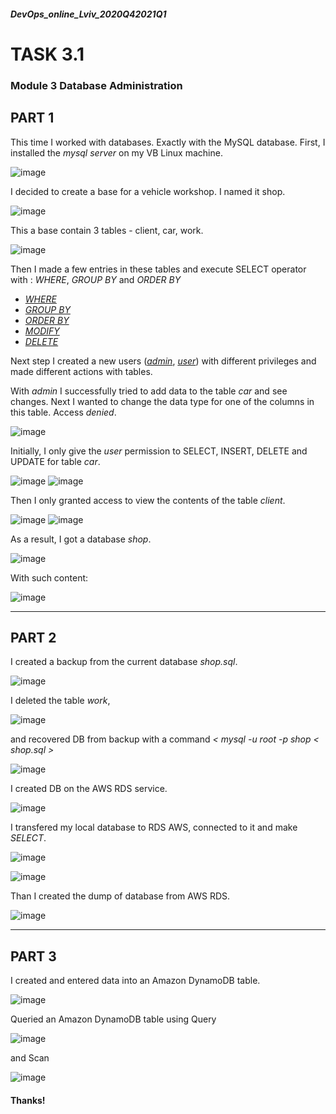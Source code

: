 ##### DevOps_online_Lviv_2020Q42021Q1
# TASK 3.1

### Module 3 Database Administration

## PART 1

This time I worked with databases. Exactly with the MySQL database. First, I installed the *mysql server* on my VB Linux machine. 

![image](./images/MySQL_Installed.png)

I decided to create a base for a vehicle workshop. I named it shop.

![image](./images/DB_shop.png)

This a base contain 3 tables - client, car, work.

![image](./images/DB_Tables2.png)

Then I made a few entries in these tables and execute SELECT operator with : *WHERE*, *GROUP BY* and *ORDER BY*

- [*WHERE*](./images/select_WHERE.png)
- [*GROUP BY* ](./images/select_GROUP_BY.png)
- [*ORDER BY*](./images/ORDER_BY.png)
- [*MODIFY*](./images/MODIFY.png)
- [*DELETE*](./images/DELETE.png)

Next step I created a new users ([*admin*](./images/created_admin.png), [*user*](./images/created_user.png)) with different privileges and made different actions with tables.

With *admin* I successfully tried to add data to the table *car* and see changes. Next I wanted to change the data type for one of the columns in this table. Access *denied*. 

![image](./images/admin_denied.png)

Initially, I only give the *user* permission to SELECT, INSERT, DELETE and UPDATE for table *car*.

![image](./images/user_car.png)
![image](./images/user_car_insert.png)

Then I only granted access to view the contents of the table *client*.

![image](./images/user_chang_priv.png)
![image](./images/user_client_insert_denied.png)

As a result, I got a database *shop*.

![image](./images/shop_tables.png)

With such content:

![image](./images/select_Tabeles.png)

___

## PART 2

I created a backup from the current database *shop.sql*.

![image](./images/mysqldump.png)

I deleted the table *work*,

![image](./images/drop_work.png)

and recovered DB from backup with a command *< mysql -u root -p shop < shop.sql >*

![image](./images/restored_work.png)

I created DB on the AWS RDS service.

![image](./images/AWS-RDS_created.png)

I transfered my local database to RDS AWS, connected to it and make *SELECT*.

![image](./images/AWS-RDS_restored.png)

![image](./images/AWS-RDS_tables.png)

Than I created the dump of database from AWS RDS.

![image](./images/AWS-RDS_dump.png)

___

## PART 3

I created and entered data into an Amazon DynamoDB table.

![image](./images/DynamoDB.png)

Queried an Amazon DynamoDB table using Query

![image](./images/DynamoDB_query.png)

and Scan

![image](./images/DynamoDB_scan.png)




#### Thanks!
